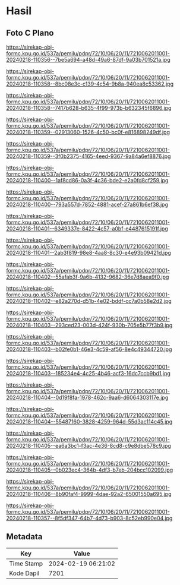 # Hasil

## Foto C Plano

https://sirekap-obj-formc.kpu.go.id/537a/pemilu/pdpr/72/10/06/20/11/7210062011001-20240218-110356--7be5a694-a48d-49a6-87df-9a03b701521a.jpg

https://sirekap-obj-formc.kpu.go.id/537a/pemilu/pdpr/72/10/06/20/11/7210062011001-20240218-110358--8bc08e3c-c139-4c54-9b8a-940ea8c53362.jpg

https://sirekap-obj-formc.kpu.go.id/537a/pemilu/pdpr/72/10/06/20/11/7210062011001-20240218-110358--7417b628-b635-4f99-973b-b632345f6896.jpg

https://sirekap-obj-formc.kpu.go.id/537a/pemilu/pdpr/72/10/06/20/11/7210062011001-20240218-110359--02913060-1526-4c50-bc0f-e816898249df.jpg

https://sirekap-obj-formc.kpu.go.id/537a/pemilu/pdpr/72/10/06/20/11/7210062011001-20240218-110359--3f0b2375-4165-4eed-9367-9a84a6ef8876.jpg

https://sirekap-obj-formc.kpu.go.id/537a/pemilu/pdpr/72/10/06/20/11/7210062011001-20240218-110400--1af8cd86-0a3f-4c36-bde2-e2a0fd8cf259.jpg

https://sirekap-obj-formc.kpu.go.id/537a/pemilu/pdpr/72/10/06/20/11/7210062011001-20240218-110400--793a557d-7852-4881-acef-27a861b6ef38.jpg

https://sirekap-obj-formc.kpu.go.id/537a/pemilu/pdpr/72/10/06/20/11/7210062011001-20240218-110401--6349337e-8422-4c57-a0bf-e4487615191f.jpg

https://sirekap-obj-formc.kpu.go.id/537a/pemilu/pdpr/72/10/06/20/11/7210062011001-20240218-110401--2ab3f819-98e8-4aa8-8c30-e4e93b09421d.jpg

https://sirekap-obj-formc.kpu.go.id/537a/pemilu/pdpr/72/10/06/20/11/7210062011001-20240218-110402--55afab3f-9a6b-4132-9682-36e7d8aea9f0.jpg

https://sirekap-obj-formc.kpu.go.id/537a/pemilu/pdpr/72/10/06/20/11/7210062011001-20240218-110402--e82a270d-d51b-4e02-bddf-cc7a0b58e2d2.jpg

https://sirekap-obj-formc.kpu.go.id/537a/pemilu/pdpr/72/10/06/20/11/7210062011001-20240218-110403--293ced23-003d-424f-930b-705e5b77f3b9.jpg

https://sirekap-obj-formc.kpu.go.id/537a/pemilu/pdpr/72/10/06/20/11/7210062011001-20240218-110403--b02fe0b1-46e3-4c59-af56-8e4c49344720.jpg

https://sirekap-obj-formc.kpu.go.id/537a/pemilu/pdpr/72/10/06/20/11/7210062011001-20240218-110403--185234e4-4c25-4b46-acf3-16dc7ccb9bd1.jpg

https://sirekap-obj-formc.kpu.go.id/537a/pemilu/pdpr/72/10/06/20/11/7210062011001-20240218-110404--0d19f8fa-1978-462c-9aa6-d6064303117e.jpg

https://sirekap-obj-formc.kpu.go.id/537a/pemilu/pdpr/72/10/06/20/11/7210062011001-20240218-110404--55487160-3828-4259-964d-55d3ac114c45.jpg

https://sirekap-obj-formc.kpu.go.id/537a/pemilu/pdpr/72/10/06/20/11/7210062011001-20240218-110405--ea6a3bc1-f3ac-4e36-8cd8-c9e8dbe578c9.jpg

https://sirekap-obj-formc.kpu.go.id/537a/pemilu/pdpr/72/10/06/20/11/7210062011001-20240218-110405--0b023ec4-364b-4df3-b7eb-204bcc102099.jpg

https://sirekap-obj-formc.kpu.go.id/537a/pemilu/pdpr/72/10/06/20/11/7210062011001-20240218-110406--8b90faf4-9999-4dae-92a2-65001550a695.jpg

https://sirekap-obj-formc.kpu.go.id/537a/pemilu/pdpr/72/10/06/20/11/7210062011001-20240218-110357--8f5df347-64b7-4d73-b903-8c52eb990e04.jpg


## Metadata

| Key        | Value               |
| ---------- | ------------------- |
| Time Stamp | 2024-02-19 06:21:02 |
| Kode Dapil | 7201                |



